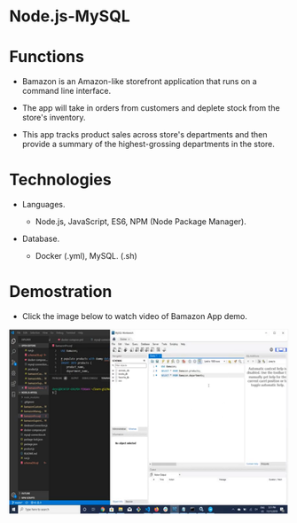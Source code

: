 # Node.js-MySQL

# Functions

- Bamazon is an Amazon-like storefront application that runs on a command line interface.

- The app will take in orders from customers and deplete stock from the store's inventory.

- This app tracks product sales across store's departments and then provide a summary of the highest-grossing departments in the store.

# Technologies

- Languages.

    * Node.js, JavaScript, ES6, NPM (Node Package Manager).

- Database. 

    * Docker (.yml), MySQL. (.sh)

# Demostration

- Click the image below to watch video of Bamazon App demo.

<a href="https://youtu.be/zkEF8Z8OAK0"><img src="images/nodejs&mysql02.png" ></a>
